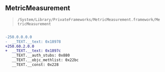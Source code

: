 ## MetricMeasurement

> `/System/Library/PrivateFrameworks/MetricMeasurement.framework/MetricMeasurement`

```diff

-250.0.0.0.0
-  __TEXT.__text: 0x18978
+250.60.2.0.0
+  __TEXT.__text: 0x1897c
   __TEXT.__auth_stubs: 0x880
   __TEXT.__objc_methlist: 0x22bc
   __TEXT.__const: 0x228

```
